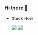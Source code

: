 ### Hi there 👋

<!--
**HAR00N/HAR00N** is a ✨ _special_ ✨ repository because its `README.md` (this file) appears on your GitHub profile.

Here are some ideas to get you started:

- 🔭 I’m currently working on ...
- 🌱 I’m currently learning ...
- 👯 I’m looking to collaborate on ...
- 🤔 I’m looking for help with ...
- 💬 Ask me about ...
- 📫 How to reach me: ...
- 😄 Pronouns: ...
- ⚡ Fun fact: ...
-->

 
- Stack Now

     <a href="" target="_blank"><img src="https://img.shields.io/badge/Java-007396?style=flat-square&logo=java&logoColor=white"/></a>
<a href="" target="_blank"><img src="https://img.shields.io/badge/Spring-6DB33F?style=flat-square&logo=spring&logoColor=white"/></a>

<!--Matlab <img src="https://user-images.githubusercontent.com/10817626/67014544-482be200-f0f5-11e9-8e74-3dd575c8ad83.png" alt="icons-matlab-black" style="max-width: 10%;">
<a href="" target="_blank"><img src="https://img.shields.io/badge/Matlab-FFFFF?style=flat-square&logo=matlab&logoColor=white"/></a> -->
